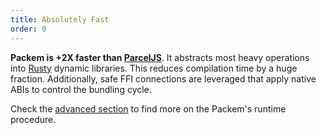 ```yaml
---
title: Absolutely Fast
order: 0
---
```


**Packem is +2X faster than [ParcelJS](https://parceljs.org/)**. It abstracts most heavy operations into [Rusty](https://www.rust-lang.org/) dynamic libraries. This reduces compilation time by a huge fraction. Additionally, safe FFI connections are leveraged that apply native ABIs to control the bundling cycle.

Check the [advanced section]() to find more on the Packem's runtime procedure.
